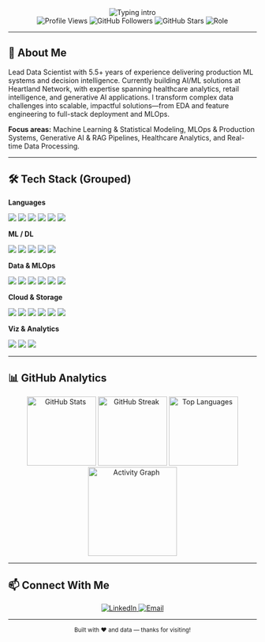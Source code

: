<!--
Quick setup:
- Find & replace kummrajnn, kumarrrajendra, kummrajnn@gmail.com.
- Update Featured Projects, Highlights, and Certifications with real details.
-->
<div align="center">
  <img src="https://readme-typing-svg.herokuapp.com?font=Fira+Code&weight=600&size=28&pause=1100&color=4F8CC9&center=true&vCenter=true&width=700&lines=Hello%2C+I'm+Rajendra+Kumar;Sr.+Data+Scientist+%E2%80%A2+5.5%2B+years;ML+%7C+MLOps+%7C+GenAI+%7C+Analytics" alt="Typing intro" />
</div>
<div align="center">
  <img src="https://komarev.com/ghpvc/?username=RajendraRkumar&style=flat-square&color=blue" alt="Profile Views" />
  <img src="https://img.shields.io/github/followers/RajendraRkumar?label=Followers&style=flat-square&color=green" alt="GitHub Followers" />
  <img src="https://img.shields.io/github/stars/RajendraRkumar?affiliations=OWNER,COLLABORATOR&style=flat-square&color=yellow" alt="GitHub Stars" />
  <img src="https://img.shields.io/badge/Role-Sr.%20Data%20Scientist-4F8CC9?style=flat-square" alt="Role" />
</div>

---

## 🚀 About Me
Lead Data Scientist with 5.5+ years of experience delivering production ML systems and decision intelligence. Currently building AI/ML solutions at Heartland Network, with expertise spanning healthcare analytics, retail intelligence, and generative AI applications. I transform complex data challenges into scalable, impactful solutions—from EDA and feature engineering to full-stack deployment and MLOps.

**Focus areas:** Machine Learning & Statistical Modeling, MLOps & Production Systems, Generative AI & RAG Pipelines, Healthcare Analytics, and Real-time Data Processing.

---

## 🛠️ Tech Stack (Grouped)

**Languages**
<div>
  <img src="https://img.shields.io/badge/Python-FFD43B?style=for-the-badge&logo=python&logoColor=black"/>
  <img src="https://img.shields.io/badge/R-276DC3?style=for-the-badge&logo=r&logoColor=white"/>
  <img src="https://img.shields.io/badge/SQL-2F74C0?style=for-the-badge&logo=postgresql&logoColor=white"/>
  <img src="https://img.shields.io/badge/Scala-DC322F?style=for-the-badge&logo=scala&logoColor=white"/>
  <img src="https://img.shields.io/badge/Java-ED8B00?style=for-the-badge&logo=java&logoColor=white"/>
  <img src="https://img.shields.io/badge/JavaScript-F7DF1E?style=for-the-badge&logo=javascript&logoColor=black"/>
</div>

**ML / DL**
<div>
  <img src="https://img.shields.io/badge/PyTorch-EE4C2C?style=for-the-badge&logo=pytorch&logoColor=white"/>
  <img src="https://img.shields.io/badge/TensorFlow-FF6F00?style=for-the-badge&logo=tensorflow&logoColor=white"/>
  <img src="https://img.shields.io/badge/scikit--learn-F7931E?style=for-the-badge&logo=scikitlearn&logoColor=white"/>
  <img src="https://img.shields.io/badge/HuggingFace-FFD21E?style=for-the-badge&logo=huggingface&logoColor=black"/>
  <img src="https://img.shields.io/badge/XGBoost-0C4B33?style=for-the-badge"/>
</div>

**Data & MLOps**
<div>
  <img src="https://img.shields.io/badge/Apache%20Spark-E25A1C?style=for-the-badge&logo=apachespark&logoColor=white"/>
  <img src="https://img.shields.io/badge/Apache%20Airflow-017CEE?style=for-the-badge&logo=apacheairflow&logoColor=white"/>
  <img src="https://img.shields.io/badge/DBT-FF694B?style=for-the-badge&logo=dbt&logoColor=white"/>
  <img src="https://img.shields.io/badge/MLflow-0194E2?style=for-the-badge&logo=mlflow&logoColor=white"/>
  <img src="https://img.shields.io/badge/Docker-2496ED?style=for-the-badge&logo=docker&logoColor=white"/>
  <img src="https://img.shields.io/badge/FastAPI-009688?style=for-the-badge&logo=fastapi&logoColor=white"/>
</div>

**Cloud & Storage**
<div>
  <img src="https://img.shields.io/badge/AWS-232F3E?style=for-the-badge&logo=amazon-aws&logoColor=white"/>
  <img src="https://img.shields.io/badge/GCP-4285F4?style=for-the-badge&logo=googlecloud&logoColor=white"/>
  <img src="https://img.shields.io/badge/Azure-0078D4?style=for-the-badge&logo=microsoftazure&logoColor=white"/>
  <img src="https://img.shields.io/badge/Databricks-EF3D2B?style=for-the-badge&logo=databricks&logoColor=white"/>
  <img src="https://img.shields.io/badge/PostgreSQL-4169E1?style=for-the-badge&logo=postgresql&logoColor=white"/>
  <img src="https://img.shields.io/badge/MongoDB-47A248?style=for-the-badge&logo=mongodb&logoColor=white"/>
</div>

**Viz & Analytics**
<div>
  <img src="https://img.shields.io/badge/Power%20BI-F2C811?style=for-the-badge&logo=powerbi&logoColor=black"/>
  <img src="https://img.shields.io/badge/Tableau-E97627?style=for-the-badge&logo=tableau&logoColor=white"/>
  <img src="https://img.shields.io/badge/Streamlit-FF4B4B?style=for-the-badge&logo=streamlit&logoColor=white"/>
</div>

---

## 📊 GitHub Analytics
<div align="center">
  <img src="https://github-readme-stats.vercel.app/api?username=RajendraRkumar&show_icons=true&theme=tokyonight&count_private=true&include_all_commits=true&hide=contribs,issues" height="140" alt="GitHub Stats"/>
  <img src="https://github-readme-streak-stats.herokuapp.com/?user=RajendraRkumar&theme=tokyonight&hide_border=false" height="140" alt="GitHub Streak"/>
  <img src="https://github-readme-stats.vercel.app/api/top-langs/?username=RajendraRkumar&layout=compact&theme=tokyonight&langs_count=8&hide=html,css,scss" height="140" alt="Top Languages"/>
</div>
<div align="center">
  <img src="https://github-readme-activity-graph.vercel.app/graph?username=RajendraRkumar&theme=tokyo-night&hide_border=true&area=true&area_color=4F8CC9" height="180" alt="Activity Graph"/>
</div>


---

## 📫 Connect With Me
<div align="center">
  <a href="https://www.linkedin.com/in/kumarrrajendra/" target="_blank" rel="noreferrer">
    <img src="https://img.shields.io/badge/LinkedIn-0A66C2?style=for-the-badge&logo=linkedin&logoColor=white" alt="LinkedIn"/>
  </a>
  <a href="mailto:kummrajnn@gmail.com" rel="noreferrer">
    <img src="https://img.shields.io/badge/Email-D14836?style=for-the-badge&logo=gmail&logoColor=white" alt="Email"/>
  </a>
</div>

---

<div align="center">
  <sub>Built with ❤️ and data — thanks for visiting!</sub>
</div>
